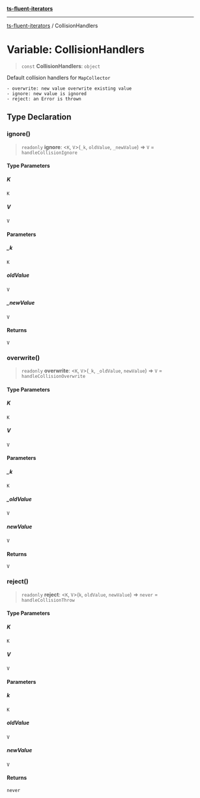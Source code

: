 [**ts-fluent-iterators**](../README.md)

---

[ts-fluent-iterators](../README.md) / CollisionHandlers

# Variable: CollisionHandlers

> `const` **CollisionHandlers**: `object`

Default collision handlers for `MapCollector`

```
- overwrite: new value overwrite existing value
- ignore: new value is ignored
- reject: an Error is thrown
```

## Type Declaration

### ignore()

> `readonly` **ignore**: \<`K`, `V`\>(`_k`, `oldValue`, `_newValue`) => `V` = `handleCollisionIgnore`

#### Type Parameters

##### K

`K`

##### V

`V`

#### Parameters

##### \_k

`K`

##### oldValue

`V`

##### \_newValue

`V`

#### Returns

`V`

### overwrite()

> `readonly` **overwrite**: \<`K`, `V`\>(`_k`, `_oldValue`, `newValue`) => `V` = `handleCollisionOverwrite`

#### Type Parameters

##### K

`K`

##### V

`V`

#### Parameters

##### \_k

`K`

##### \_oldValue

`V`

##### newValue

`V`

#### Returns

`V`

### reject()

> `readonly` **reject**: \<`K`, `V`\>(`k`, `oldValue`, `newValue`) => `never` = `handleCollisionThrow`

#### Type Parameters

##### K

`K`

##### V

`V`

#### Parameters

##### k

`K`

##### oldValue

`V`

##### newValue

`V`

#### Returns

`never`
